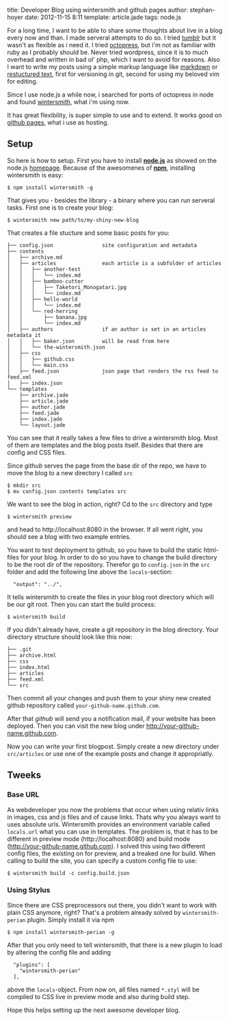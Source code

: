 title: Developer Blog using wintersmith and github pages
author: stephan-hoyer
date: 2012-11-15 8:11
template: article.jade
tags: node.js

For a long time, I want to be able to share some thoughts about live in a
blog every now and than. I made serveral attempts to do so. I tried
[tumblr](http://tumblr.com) but it wasn't as flexible as i need it. I tried 
[octopress](http://octopress.org), but i'm not as
familiar with ruby as I probably should be. Never tried wordpress, since it
is to much overhead and written in bad ol' php, which I want to avoid for
reasons. Also I want to write my posts using a simple markup language like
[markdown](http://daringfireball.net/projects/markdown/) or 
[restuctured text](http://google.com), 
first for versioning in git, second for using my beloved vim for editing. 

Since I use node.js a while now, i searched for
ports of octopress in node and found
[wintersmith](https://github.com/jnordberg/wintersmith), what i'm using now.

It has great flexibility, is super simple to use and to extend. It works good
on [github pages](http://pages.github.com/), what i use as hosting.

## Setup

So here is how to setup. First you have to install
[**node.js**](http://nodejs.org) as showed on the node.js
[homepage](http://nodejs.org). Because of the awesomenes of 
[**npm**](http://npmjs.org), installing wintersmith is easy:

```
$ npm install wintersmith -g
```

That gives you - besides the library - a binary where you can run serveral
tasks. First one is to create your blog:

```
$ wintersmith new path/to/my-shiny-new-blog
```

That creates a file stucture and some basic posts for you:

```
├── config.json                site configuration and metadata
├── contents
│   ├── archive.md
│   ├── articles               each article is a subfolder of articles
│   │   ├── another-test
│   │   │   └── index.md
│   │   ├── bamboo-cutter
│   │   │   ├── Taketori_Monogatari.jpg
│   │   │   └── index.md
│   │   ├── hello-world
│   │   │   └── index.md
│   │   └── red-herring
│   │       ├── banana.jpg
│   │       └── index.md
│   ├── authors                if an author is set in an articles metadata it
│   │   ├── baker.json         will be read from here
│   │   └── the-wintersmith.json
│   ├── css
│   │   ├── github.css
│   │   └── main.css
│   ├── feed.json              json page that renders the rss feed to feed.xml
│   ├── index.json
└── templates
    ├── archive.jade
    ├── article.jade
    ├── author.jade
    ├── feed.jade
    ├── index.jade
    └── layout.jade
```
You can see that it really takes a few files to drive a wintersmith blog. Most
of them are templates and the blog posts itself. Besides that there are config
and CSS files.

Since _github_ serves the page from the base dir of the repo, we have to move
the blog to a new directory I called `src`

```
$ mkdir src
$ mv config.json contents templates src
```

We want to see the blog in action, right? Cd to the `src` directory and type

```
$ wintersmith preview
```

and head to http://localhost:8080 in the browser. If all went right, you should see a
blog with two example entries.

You want to test deployment to github, so you have to build the static
html-files for your blog. In order to do so you have to change the build 
directory to be the root dir of the repository. Therefor go to `config.json`
in the `src` folder and add the following line above the `locals`-section:

```
  "output": "../",
```

It tells wintersmith to create the files in your blog root directory which 
will be our git root. Then you can start the build process:

```
$ wintersmith build
```

If you didn't already have, create a git repository in the
blog directory. Your directory structure should look like this now:

```
├── .git
├── archive.html
├── css
├── index.html
├── articles
├── feed.xml
└── src
```

Then commit all your changes and push them to your shiny new
created github repository called `your-github-name.github.com`.

After that _github_ will send you a notification mail, if your website has
been deployed. Then you can visit the new blog under
http://your-github-name.github.com.

Now you can write your first blogpost. Simply create a new directory under
`src/articles` or use one of the example posts and change it appropriatly.

## Tweeks

### Base URL

As webdeveloper you now the problems that occur when using relativ links in
images, css and js files and of cause links. Thats why you always want to uses
absolute urls. Wintersmith provides an environment variable called
`locals.url` what you can use in templates. The problem is, that it has to be
different in preview mode (http://localhost:8080) and build mode
(http://your-github-name.github.com). I solved this using two different config
files, the existing on for preview, and a treaked one for build. When calling
to build the site, you can specify a custom config file to use:

```
$ wintersmith build -c config.build.json
```

### Using Stylus

Since there are CSS preprocessors out there, you didn't want to work with
plain CSS anymore, right? That's a problem already solved by
`wintersmith-perian` plugin. Simply install it via npm

```
$ npm install wintersmith-perian -g
```

After that you only need to tell wintersmith, that there is a new plugin to
load by altering the config file and adding

```
  "plugins": [
    "wintersmith-perian"
  ],
```

above the `locals`-object. From now on, all files named `*.styl` will be compiled
to CSS live in preview mode and also during build step.

Hope this helps setting up the next awesome developer blog.
